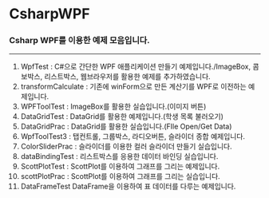 # CsharpWPF
### Csharp WPF를 이용한 예제 모음입니다.
---
 1) WpfTest : C#으로 간단한 WPF 애플리케이션 만들기 예제입니다./ImageBox, 콤보박스, 리스트박스, 웹브라우저를 활용한 예제를 추가하였습니다.
 2) transformCalculate : 기존에 winForm으로 만든 계산기를 WPF로 이전하는 예제입니다.
 3) WPFToolTest : ImageBox를 활용한 실습입니다.(이미지 버튼)
 4) DataGridTest : DataGrid를 활용한 예제입니다.(학생 목록 불러오기)
 5) DataGridPrac : DataGrid를 활용한 실습입니다.(FIle Open/Get Data)
 6) WpfToolTest3 : 탭컨트롤, 그룹박스, 라디오버튼, 슬라이더 종합 예제입니다.
 7) ColorSliderPrac : 슬라이더를 이용한 컬러 슬라이더 만들기 실습입니다.
 8) dataBindingTest : 리스트박스를 응용한 데이터 바인딩 실습입니다.
 9) ScottPlotTest : ScottPlot를 이용하여 그래프를 그리는 예제입니다.
 10) scottPlotPrac : ScottPlot를 이용하여 그래프를 그리는 실습입니다.
 11) DataFrameTest DataFrame을 이용하여 표 데이터를 다루는 예제입니다.
